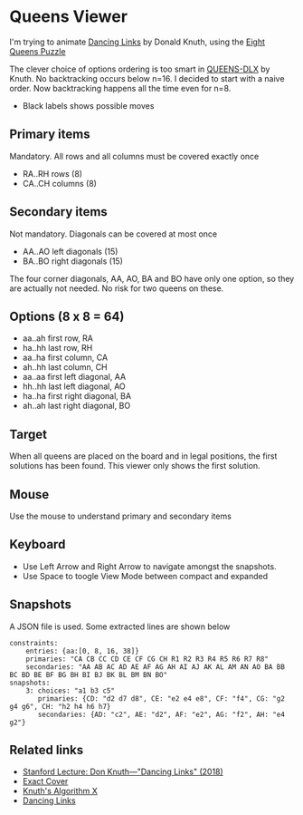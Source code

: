 # Queens Viewer

I'm trying to animate [Dancing Links](https://www-cs-faculty.stanford.edu/~knuth/programs/dlx1.w) by Donald Knuth, using the [Eight Queens Puzzle](https://en.wikipedia.org/wiki/Eight_queens_puzzle)

The clever choice of options ordering is too smart in [QUEENS-DLX](https://www-cs-faculty.stanford.edu/~knuth/programs/queens-dlx.w) by Knuth. No backtracking occurs below n=16. I decided to start with a naive order. Now backtracking happens all the time even for n=8.

* Black labels shows possible moves

## Primary items

Mandatory. All rows and all columns must be covered exactly once

* RA..RH rows (8)
* CA..CH columns (8)

## Secondary items

Not mandatory. Diagonals can be covered at most once

* AA..AO left diagonals (15)
* BA..BO right diagonals (15)

The four corner diagonals, AA, AO, BA and BO have only one option, so they are actually not needed. No risk for two queens on these.

## Options (8 x 8 = 64)

* aa..ah first row, RA
* ha..hh last row, RH
* aa..ha first column, CA
* ah..hh last column, CH
* aa..aa first left diagonal, AA
* hh..hh last left diagonal, AO
* ha..ha first right diagonal, BA
* ah..ah last right diagonal, BO

## Target

When all queens are placed on the board and in legal positions, the first solutions has been found. This viewer only shows the first solution.

## Mouse

Use the mouse to understand primary and secondary items

## Keyboard

* Use Left Arrow and Right Arrow to navigate amongst the snapshots.
* Use Space to toogle View Mode between compact and expanded

## Snapshots

A JSON file is used. Some extracted lines are shown below
```
constraints:
	entries: {aa:[0, 8, 16, 38]}
	primaries: "CA CB CC CD CE CF CG CH R1 R2 R3 R4 R5 R6 R7 R8"
	secondaries: "AA AB AC AD AE AF AG AH AI AJ AK AL AM AN AO BA BB BC BD BE BF BG BH BI BJ BK BL BM BN BO"
snapshots:
	3: choices: "a1 b3 c5"
	   primaries: {CD: "d2 d7 d8", CE: "e2 e4 e8", CF: "f4", CG: "g2 g4 g6", CH: "h2 h4 h6 h7}
	   secondaries: {AD: "c2", AE: "d2", AF: "e2", AG: "f2", AH: "e4 g2"}
```
## Related links

* [Stanford Lecture: Don Knuth—"Dancing Links" (2018)](https://www.youtube.com/watch?v=_cR9zDlvP88&t=3251s&ab_channel=stanfordonline)
* [Exact Cover](https://en.wikipedia.org/wiki/Exact_cover)
* [Knuth's Algorithm X](https://en.wikipedia.org/wiki/Knuth%27s_Algorithm_X)
* [Dancing Links](https://en.wikipedia.org/wiki/Dancing_Links)
